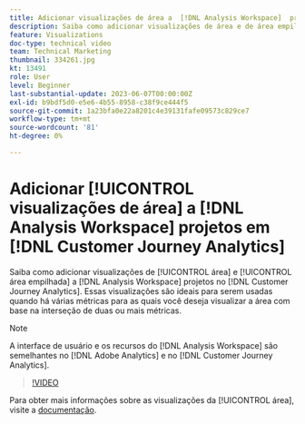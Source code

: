 ```yaml
---
title: Adicionar visualizações de área a  [!DNL Analysis Workspace]  projetos
description: Saiba como adicionar visualizações de área e de área empilhada a [!DNL Analysis Workspace] projetos no [!DNL Customer Journey Analytics].
feature: Visualizations
doc-type: technical video
team: Technical Marketing
thumbnail: 334261.jpg
kt: 13491
role: User
level: Beginner
last-substantial-update: 2023-06-07T00:00:00Z
exl-id: b9bdf5d0-e5e6-4b55-8958-c38f9ce444f5
source-git-commit: 1a23bfa0e22a8201c4e39131fafe09573c829ce7
workflow-type: tm+mt
source-wordcount: '81'
ht-degree: 0%

---
```


# Adicionar [!UICONTROL visualizações de área] a [!DNL Analysis Workspace] projetos em [!DNL Customer Journey Analytics]

Saiba como adicionar visualizações de [!UICONTROL área] e [!UICONTROL área empilhada] a [!DNL Analysis Workspace] projetos no [!DNL Customer Journey Analytics]. Essas visualizações são ideais para serem usadas quando há várias métricas para as quais você deseja visualizar a área com base na interseção de duas ou mais métricas.

>[!NOTE]
>
>A interface de usuário e os recursos do [!DNL Analysis Workspace] são semelhantes no [!DNL Adobe Analytics] e no [!DNL Customer Journey Analytics].

>[!VIDEO](https://video.tv.adobe.com/v/334261/?quality=12&learn=on)

Para obter mais informações sobre as visualizações da [!UICONTROL área], visite a [documentação](https://experienceleague.adobe.com/docs/analytics-platform/using/cja-workspace/visualizations/area.html).
